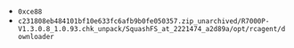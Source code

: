 * `0xce88`
* `c231808eb484101bf10e633fc6afb9b0fe050357.zip_unarchived/R7000P-V1.3.0.8_1.0.93.chk_unpack/SquashFS_at_2221474_a2d89a/opt/rcagent/downloader`
